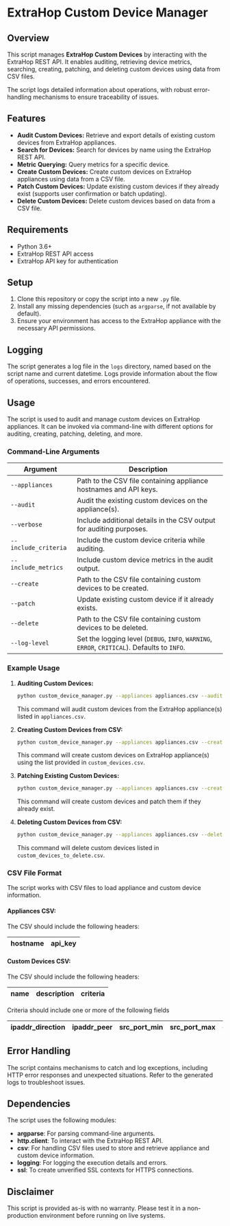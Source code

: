 # ExtraHop Custom Device Manager

## Overview

This script manages **ExtraHop Custom Devices** by interacting with the ExtraHop REST API. It enables auditing, retrieving device metrics, searching, creating, patching, and deleting custom devices using data from CSV files.

The script logs detailed information about operations, with robust error-handling mechanisms to ensure traceability of issues.

## Features

- **Audit Custom Devices:** Retrieve and export details of existing custom devices from ExtraHop appliances.
- **Search for Devices:** Search for devices by name using the ExtraHop REST API.
- **Metric Querying:** Query metrics for a specific device.
- **Create Custom Devices:** Create custom devices on ExtraHop appliances using data from a CSV file.
- **Patch Custom Devices:** Update existing custom devices if they already exist (supports user confirmation or batch updating).
- **Delete Custom Devices:** Delete custom devices based on data from a CSV file.

## Requirements

- Python 3.6+
- ExtraHop REST API access
- ExtraHop API key for authentication

## Setup

1. Clone this repository or copy the script into a new `.py` file.
2. Install any missing dependencies (such as `argparse`, if not available by default).
3. Ensure your environment has access to the ExtraHop appliance with the necessary API permissions.

## Logging

The script generates a log file in the `logs` directory, named based on the script name and current datetime. Logs provide information about the flow of operations, successes, and errors encountered.

## Usage

The script is used to audit and manage custom devices on ExtraHop appliances. It can be invoked via command-line with different options for auditing, creating, patching, deleting, and more.

### Command-Line Arguments

| Argument             | Description                                                                                 |
|----------------------|---------------------------------------------------------------------------------------------|
| `--appliances`       | Path to the CSV file containing appliance hostnames and API keys.                           |
| `--audit`            | Audit the existing custom devices on the appliance(s).                                      |
| `--verbose`          | Include additional details in the CSV output for auditing purposes.                         |
| `--include_criteria` | Include the custom device criteria while auditing.                                          |
| `--include_metrics`  | Include custom device metrics in the audit output.                                          |
| `--create`           | Path to the CSV file containing custom devices to be created.                               |
| `--patch`            | Update existing custom device if it already exists.                                         |
| `--delete`           | Path to the CSV file containing custom devices to be deleted.                               |
| `--log-level`        | Set the logging level (`DEBUG`, `INFO`, `WARNING`, `ERROR`, `CRITICAL`). Defaults to `INFO`.|

### Example Usage

1. **Auditing Custom Devices:**

    ```sh
    python custom_device_manager.py --appliances appliances.csv --audit --verbose --include_criteria --include_metrics
    ```

    This command will audit custom devices from the ExtraHop appliance(s) listed in `appliances.csv`.

2. **Creating Custom Devices from CSV:**

    ```sh
    python custom_device_manager.py --appliances appliances.csv --create custom_devices.csv
    ```

    This command will create custom devices on ExtraHop appliance(s) using the list provided in `custom_devices.csv`.

3. **Patching Existing Custom Devices:**

    ```sh
    python custom_device_manager.py --appliances appliances.csv --create custom_devices.csv --patch
    ```

    This command will create custom devices and patch them if they already exist.

4. **Deleting Custom Devices from CSV:**

    ```sh
    python custom_device_manager.py --appliances appliances.csv --delete custom_devices_to_delete.csv
    ```

    This command will delete custom devices listed in `custom_devices_to_delete.csv`.

### CSV File Format

The script works with CSV files to load appliance and custom device information.

#### Appliances CSV:

The CSV should include the following headers:

| hostname    | api_key |
|-------------|---------|

#### Custom Devices CSV:

The CSV should include the following headers:

| name | description | criteria |
|------|-------------|----------|

Criteria should include one or more of the following fields

| ipaddr_direction | ipaddr_peer | src_port_min | src_port_max | dst_port_min | dst_port_max | vlan_min | vlan_max |
|------------------|-------------|--------------|--------------|--------------|--------------|----------|----------|

## Error Handling

The script contains mechanisms to catch and log exceptions, including HTTP error responses and unexpected situations. Refer to the generated logs to troubleshoot issues.

## Dependencies

The script uses the following modules:

- **argparse**: For parsing command-line arguments.
- **http.client**: To interact with the ExtraHop REST API.
- **csv**: For handling CSV files used to store and retrieve appliance and custom device information.
- **logging**: For logging the execution details and errors.
- **ssl**: To create unverified SSL contexts for HTTPS connections.

## Disclaimer

This script is provided as-is with no warranty. Please test it in a non-production environment before running on live systems.

